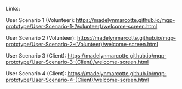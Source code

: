 Links:

User Scenario 1 (Volunteer): https://madelynmarcotte.github.io/mqp-prototype/User-Scenario-1-(Volunteer)/welcome-screen.html

User Scenario 2 (Volunteer): https://madelynmarcotte.github.io/mqp-prototype/User-Scenario-2-(Volunteer)/welcome-screen.html

User Scenario 3 (Client): https://madelynmarcotte.github.io/mqp-prototype/User-Scenario-3-(Client)/welcome-screen.html

User Scenario 4 (Client): https://madelynmarcotte.github.io/mqp-prototype/User-Scenario-4-(Client)/welcome-screen.html
